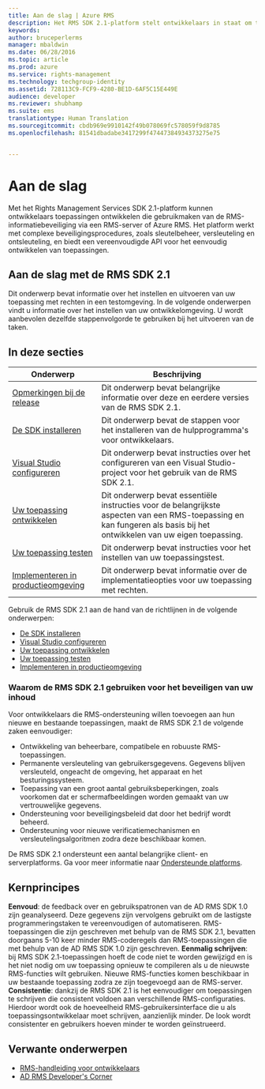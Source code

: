 ```yaml
---
title: Aan de slag | Azure RMS
description: Het RMS SDK 2.1-platform stelt ontwikkelaars in staat om toepassingen te ontwikkelen die gebruikmaken van de RMS-beveiliging voor informatie.
keywords: 
author: bruceperlerms
manager: mbaldwin
ms.date: 06/28/2016
ms.topic: article
ms.prod: azure
ms.service: rights-management
ms.technology: techgroup-identity
ms.assetid: 728113C9-FCF9-4280-BE1D-6AF5C15E449E
audience: developer
ms.reviewer: shubhamp
ms.suite: ems
translationtype: Human Translation
ms.sourcegitcommit: cbdb969e9910142f49b078069fc578059f9d8785
ms.openlocfilehash: 81541dbadabe3417299f47447384934373275e75


---
```

# Aan de slag

Met het Rights Management Services SDK 2.1-platform kunnen ontwikkelaars toepassingen ontwikkelen die gebruikmaken van de RMS-informatiebeveiliging via een RMS-server of Azure RMS. Het platform werkt met complexe beveiligingsprocedures, zoals sleutelbeheer, versleuteling en ontsleuteling, en biedt een vereenvoudigde API voor het eenvoudig ontwikkelen van toepassingen.

## Aan de slag met de RMS SDK 2.1

Dit onderwerp bevat informatie over het instellen en uitvoeren van uw toepassing met rechten in een testomgeving. In de volgende onderwerpen vindt u informatie over het instellen van uw ontwikkelomgeving. U wordt aanbevolen dezelfde stappenvolgorde te gebruiken bij het uitvoeren van de taken.

## In deze secties

| Onderwerp | Beschrijving |
|-------|-------------|
| [Opmerkingen bij de release](release-notes-rtm.md) | Dit onderwerp bevat belangrijke informatie over deze en eerdere versies van de RMS SDK 2.1.|
| [De SDK installeren](install-the-rms-sdk.md) | Dit onderwerp bevat de stappen voor het installeren van de hulpprogramma's voor ontwikkelaars.|
| [Visual Studio configureren](how-to-configure-a-visual-studio-project-to-use-the-ad-rms-sdk-2-0.md) | Dit onderwerp bevat instructies over het configureren van een Visual Studio-project voor het gebruik van de RMS SDK 2.1.|
| [Uw toepassing ontwikkelen](developing-your-application.md) | Dit onderwerp bevat essentiële instructies voor de belangrijkste aspecten van een RMS-toepassing en kan fungeren als basis bij het ontwikkelen van uw eigen toepassing.|
| [Uw toepassing testen](how-to-set-up-your-test-environment.md) |Dit onderwerp bevat instructies voor het instellen van uw toepassingstest.|
| [Implementeren in productieomgeving](deploying-your-application.md) |Dit onderwerp bevat informatie over de implementatieopties voor uw toepassing met rechten.|


Gebruik de RMS SDK 2.1 aan de hand van de richtlijnen in de volgende onderwerpen:

- [De SDK installeren](install-the-rms-sdk.md)
- [Visual Studio configureren](how-to-configure-a-visual-studio-project-to-use-the-ad-rms-sdk-2-0.md)
- [Uw toepassing ontwikkelen](developing-your-application.md)
- [Uw toepassing testen](how-to-set-up-your-test-environment.md)
- [Implementeren in productieomgeving](deploying-your-application.md)

### Waarom de RMS SDK 2.1 gebruiken voor het beveiligen van uw inhoud

Voor ontwikkelaars die RMS-ondersteuning willen toevoegen aan hun nieuwe en bestaande toepassingen, maakt de RMS SDK 2.1 de volgende zaken eenvoudiger:

-   Ontwikkeling van beheerbare, compatibele en robuuste RMS-toepassingen.
-   Permanente versleuteling van gebruikersgegevens. Gegevens blijven versleuteld, ongeacht de omgeving, het apparaat en het besturingssysteem.
-   Toepassing van een groot aantal gebruiksbeperkingen, zoals voorkomen dat er schermafbeeldingen worden gemaakt van uw vertrouwelijke gegevens.
-   Ondersteuning voor beveiligingsbeleid dat door het bedrijf wordt beheerd.
-   Ondersteuning voor nieuwe verificatiemechanismen en versleutelingsalgoritmen zodra deze beschikbaar komen.

De RMS SDK 2.1 ondersteunt een aantal belangrijke client- en serverplatforms. Ga voor meer informatie naar [Ondersteunde platforms](supported-platforms.md).

## Kernprincipes

**Eenvoud**: de feedback over en gebruikspatronen van de AD RMS SDK 1.0 zijn geanalyseerd. Deze gegevens zijn vervolgens gebruikt om de lastigste programmeringstaken te vereenvoudigen of automatiseren. RMS-toepassingen die zijn geschreven met behulp van de RMS SDK 2.1, bevatten doorgaans 5-10 keer minder RMS-coderegels dan RMS-toepassingen die met behulp van de AD RMS SDK 1.0 zijn geschreven.
**Eenmalig schrijven**: bij RMS SDK 2.1-toepassingen hoeft de code niet te worden gewijzigd en is het niet nodig om uw toepassing opnieuw te compileren als u de nieuwste RMS-functies wilt gebruiken. Nieuwe RMS-functies komen beschikbaar in uw bestaande toepassing zodra ze zijn toegevoegd aan de RMS-server.
**Consistentie**: dankzij de RMS SDK 2.1 is het eenvoudiger om toepassingen te schrijven die consistent voldoen aan verschillende RMS-configuraties. Hierdoor wordt ook de hoeveelheid RMS-gebruikersinterface die u als toepassingsontwikkelaar moet schrijven, aanzienlijk minder. De look wordt consistenter en gebruikers hoeven minder te worden geïnstrueerd.

## Verwante onderwerpen

* [RMS-handleiding voor ontwikkelaars](developers-guide.md)
* [AD RMS Developer's Corner](http://blogs.msdn.com/b/rms/)

 

 



<!--HONumber=Jul16_HO3-->


